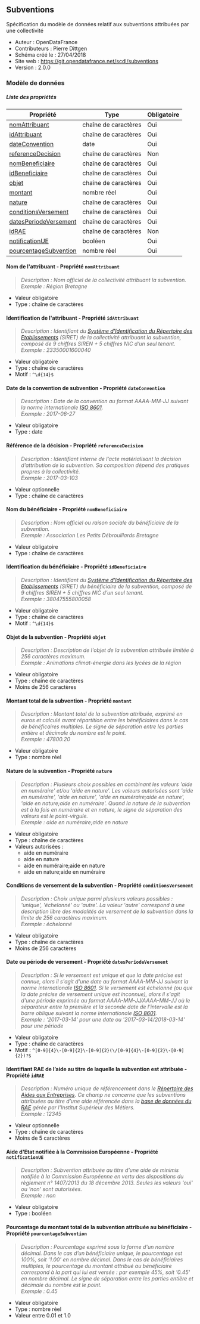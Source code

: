 <MenuSchema />

## Subventions

Spécification du modèle de données relatif aux subventions attribuées par une collectivité

- Auteur : OpenDataFrance
- Contributeurs : Pierre Dittgen
- Schéma créé le : 27/04/2018
- Site web : https://git.opendatafrance.net/scdl/subventions
- Version : 2.0.0

### Modèle de données


##### Liste des propriétés

| Propriété | Type | Obligatoire |
| -- | -- | -- |
| [nomAttribuant](#nom-de-l-attribuant-propriete-nomattribuant) | chaîne de caractères  | Oui |
| [idAttribuant](#identification-de-l-attribuant-propriete-idattribuant) | chaîne de caractères  | Oui |
| [dateConvention](#date-de-la-convention-de-subvention-propriete-dateconvention) | date  | Oui |
| [referenceDecision](#reference-de-la-decision-propriete-referencedecision) | chaîne de caractères  | Non |
| [nomBeneficiaire](#nom-du-beneficiaire-propriete-nombeneficiaire) | chaîne de caractères  | Oui |
| [idBeneficiaire](#identification-du-beneficiaire-propriete-idbeneficiaire) | chaîne de caractères  | Oui |
| [objet](#objet-de-la-subvention-propriete-objet) | chaîne de caractères  | Oui |
| [montant](#montant-total-de-la-subvention-propriete-montant) | nombre réel  | Oui |
| [nature](#nature-de-la-subvention-propriete-nature) | chaîne de caractères  | Oui |
| [conditionsVersement](#conditions-de-versement-de-la-subvention-propriete-conditionsversement) | chaîne de caractères  | Oui |
| [datesPeriodeVersement](#date-ou-periode-de-versement-propriete-datesperiodeversement) | chaîne de caractères  | Oui |
| [idRAE](#identifiant-rae-de-l'aide-au-titre-de-laquelle-la-subvention-est-attribuee-propriete-idrae) | chaîne de caractères  | Non |
| [notificationUE](#aide-d-etat-notifiee-a-la-commission-europeenne-propriete-notificationue) | booléen  | Oui |
| [pourcentageSubvention](#pourcentage-du-montant-total-de-la-subvention-attribuee-au-beneficiaire-propriete-pourcentagesubvention) | nombre réel  | Oui |

#### Nom de l'attribuant - Propriété `nomAttribuant`

> *Description : Nom officiel de la collectivité attribuant la subvention.*<br/>*Exemple : Région Bretagne*
- Valeur obligatoire
- Type : chaîne de caractères

#### Identification de l'attribuant - Propriété `idAttribuant`

> *Description : Identifiant du [Système d'Identification du Répertoire des Etablissements](https://fr.wikipedia.org/wiki/Syst%C3%A8me_d%27identification_du_r%C3%A9pertoire_des_%C3%A9tablissements) (SIRET) de la collectivité attribuant la subvention, composé de 9 chiffres SIREN + 5 chiffres NIC d’un seul tenant.*<br/>*Exemple : 23350001600040*
- Valeur obligatoire
- Type : chaîne de caractères
- Motif : `^\d{14}$`

#### Date de la convention de subvention - Propriété `dateConvention`

> *Description : Date de la convention au format AAAA-MM-JJ suivant la norme internationale [ISO 8601](https://fr.wikipedia.org/wiki/ISO_8601).*<br/>*Exemple : 2017-06-27*
- Valeur obligatoire
- Type : date

#### Référence de la décision - Propriété `referenceDecision`

> *Description : Identifiant interne de l’acte matérialisant la décision d’attribution de la subvention. Sa composition dépend des pratiques propres à la collectivité.*<br/>*Exemple : 2017-03-103*
- Valeur optionnelle
- Type : chaîne de caractères

#### Nom du bénéficiaire - Propriété `nomBeneficiaire`

> *Description : Nom officiel ou raison sociale du bénéficiaire de la subvention.*<br/>*Exemple : Association Les Petits Débrouillards Bretagne*
- Valeur obligatoire
- Type : chaîne de caractères

#### Identification du bénéficiaire - Propriété `idBeneficiaire`

> *Description : Identifiant du [Système d'Identification du Répertoire des Etablissements](https://fr.wikipedia.org/wiki/Syst%C3%A8me_d%27identification_du_r%C3%A9pertoire_des_%C3%A9tablissements) (SIRET) du bénéficiaire de la subvention, composé de 9 chiffres SIREN + 5 chiffres NIC d’un seul tenant.*<br/>*Exemple : 38047555800058*
- Valeur obligatoire
- Type : chaîne de caractères
- Motif : `^\d{14}$`

#### Objet de la subvention - Propriété `objet`

> *Description : Description de l'objet de la subvention attribuée limitée à 256 caractères maximum.*<br/>*Exemple : Animations climat-énergie dans les lycées de la région*
- Valeur obligatoire
- Type : chaîne de caractères
- Moins de 256 caractères

#### Montant total de la subvention - Propriété `montant`

> *Description : Montant total de la subvention attribuée, exprimé en euros et calculé avant répartition entre les bénéficiaires dans le cas de bénéficaires multiples. Le signe de séparation entre les parties entière et décimale du nombre est le point.*<br/>*Exemple : 47800.20*
- Valeur obligatoire
- Type : nombre réel

#### Nature de la subvention - Propriété `nature`

> *Description : Plusieurs choix possibles en combinant les valeurs 'aide en numéraire' et/ou 'aide en nature'. Les valeurs autorisées sont 'aide en numéraire', 'aide en nature', 'aide en numéraire;aide en nature', 'aide en nature;aide en numéraire'. Quand la nature de la subvention est à la fois en numéraire et en nature, le signe de séparation des valeurs est le point-virgule.*<br/>*Exemple : aide en numéraire;aide en nature*
- Valeur obligatoire
- Type : chaîne de caractères
- Valeurs autorisées : 
    - aide en numéraire
    - aide en nature
    - aide en numéraire;aide en nature
    - aide en nature;aide en numéraire

#### Conditions de versement de la subvention - Propriété `conditionsVersement`

> *Description : Choix unique parmi plusieurs valeurs possibles : 'unique', 'échelonné' ou 'autre'. La valeur 'autre' correspond à une description libre des modalités de versement de la subvention dans la limite de 256 caractères maximum.*<br/>*Exemple : échelonné*
- Valeur obligatoire
- Type : chaîne de caractères
- Moins de 256 caractères

#### Date ou période de versement - Propriété `datesPeriodeVersement`

> *Description : Si le versement est unique et que la date précise est connue, alors il s'agit d'une date au format AAAA-MM-JJ suivant la norme internationale [ISO 8601](https://fr.wikipedia.org/wiki/ISO_8601). Si le versement est échelonné (ou que la date précise de versement unique est inconnue), alors il s'agit d'une période exprimée au format AAAA-MM-JJ/AAAA-MM-JJ où le séparateur entre la première et la seconde date de l'intervalle est la barre oblique suivant la norme internationale [ISO 8601](https://fr.wikipedia.org/wiki/ISO_8601).*<br/>*Exemple : '2017-03-14' pour une date ou '2017-03-14/2018-03-14' pour une période*
- Valeur obligatoire
- Type : chaîne de caractères
- Motif : `^[0-9]{4}\-[0-9]{2}\-[0-9]{2}(\/[0-9]{4}\-[0-9]{2}\-[0-9]{2})?$`

#### Identifiant RAE de l’aide au titre de laquelle la subvention est attribuée - Propriété `idRAE`

> *Description : Numéro unique de référencement dans le [Répertoire des Aides aux Entreprises](https://aides-entreprises.fr/). Ce champ ne concerne que les subventions attribuées au titre d’une aide référencée dans la [base de données du RAE](https://data.aides-entreprises.fr/documentation) gérée par l'Institut Supérieur des Métiers.*<br/>*Exemple : 12345*
- Valeur optionnelle
- Type : chaîne de caractères
- Moins de 5 caractères

#### Aide d'Etat notifiée à la Commission Européenne - Propriété `notificationUE`

> *Description : Subvention attribuée au titre d’une aide de minimis notifiée à la Commission Européenne en vertu des dispositions du règlement n° 1407/2013 du 18 décembre 2013. Seules les valeurs 'oui' ou 'non' sont autorisées.*<br/>*Exemple : non*
- Valeur obligatoire
- Type : booléen

#### Pourcentage du montant total de la subvention attribuée au bénéficiaire - Propriété `pourcentageSubvention`

> *Description : Pourcentage exprimé sous la forme d'un nombre décimal. Dans le cas d’un bénéficiaire unique, le pourcentage est 100%, soit '1.00' en nombre décimal. Dans le cas de bénéficiaires multiples, le pourcentage du montant attribué au bénéficiaire correspond à la part qui lui est versée : par exemple 45%, soit '0.45' en nombre décimal. Le signe de séparation entre les parties entière et décimale du nombre est le point.*<br/>*Exemple : 0.45*
- Valeur obligatoire
- Type : nombre réel
- Valeur entre 0.01 et 1.0
